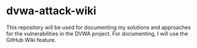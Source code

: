 # dvwa-attack-wiki
This repository will be used for documenting my solutions and approaches for the vulnerabilities in the DVWA project. For documenting, I will use the GitHub Wiki feature.
